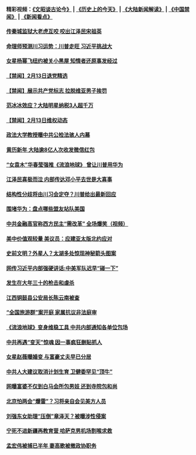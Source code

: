 #### 精彩视频：[《文昭谈古论今》](http://45.76.195.252/wenzhao) | [《历史上的今天》](http://45.76.195.252/today-in-history) | [《大陆新闻解读》](http://45.76.195.252/ntdtv-comedy) | [《中国禁闻》](http://45.76.195.252/ntdtv-news) | [《新闻看点》](http://45.76.195.252/news-insight) 

 #### [传秦城监狱大老虎互咬 咬出江泽民宋祖英](../pages/prog204/a102510883.md?t=02140637) 

#### [命理师预测川习运势：川普走旺  习近平挑战大](../pages/prog204/a102511492.md?t=02140637) 

#### [女星杨幂飞纽约被关小黑屋 知情者还原事发经过](../pages/prog204/a102511425.md?t=02140637) 

#### [【禁闻】2月13日退党精选](../pages/prog204/a102511451.md?t=02140637) 

#### [【禁闻】展示共产党标志 拉脱维亚男子挨罚](../pages/prog204/a102511390.md?t=02140637) 

#### [范冰冰效应？大陆明星纳税3人超千万](../pages/prog204/a102511309.md?t=02140637) 

#### [【禁闻】2月13日维权动态](../pages/prog204/a102511344.md?t=02140637) 

#### [政法大学教授曝中共公检法骇人内幕](../pages/prog204/a102511286.md?t=02140637) 

#### [黄历新年 大陆逾8亿人次收发微信红包](../pages/prog204/a102511003.md?t=02140637) 

#### [“女袁木”华春莹强推《流浪地球》 曾让川普用华为](../pages/prog204/a102511252.md?t=02140637) 

#### [江泽民喜极而泣 内部传达邓小平去世是大喜事](../pages/prog204/a102510822.md?t=02140637) 

#### [结构性分歧将由川习会定夺？川普给出最新回应](../pages/prog204/a102511192.md?t=02140637) 

#### [围堵华为：盘点哪些盟友站队美国](../pages/prog204/a102511180.md?t=02140637) 

#### [中共金融高官称西方民主“需改革” 全场爆笑（视频）](../pages/prog204/a102511119.md?t=02140637) 

#### [美中价值观较量 美议员：应建亚太版北约应对](../pages/prog204/a102511138.md?t=02140637) 

#### [史前文明？外星人？太湖多处惊现神秘箭头图案](../pages/prog204/a102511143.md?t=02140637) 

#### [网传习近平内部强硬讲话:中美军队迟早“碰一下”](../pages/prog204/a102511104.md?t=02140637) 

#### [发生在大年三十的枪击和虐杀](../pages/prog204/a102510847.md?t=02140637) 

#### [江西铜鼓县公安局长陈云南被查](../pages/prog204/a102511060.md?t=02140637) 

#### [“全国旅游群”案开庭 家属抗议非法庭审](../pages/prog204/a102511025.md?t=02140637) 


#### [《流浪地球》变身维稳工具 中共内部通知各单位包场](../pages/prog204/a102510421.md?t=02140637) 

#### [中共再遇“变天”惊魂 因一事疯狂删贴抓人](../pages/prog204/a102511006.md?t=02140637) 

#### [女星赵薇曝婚变 与富豪丈夫早已分居](../pages/prog204/a102510977.md?t=02140637) 

#### [中共人大建议取消计划生育  卫健委罕见“顶牛”](../pages/prog204/a102510831.md?t=02140637) 

#### [网曝富婆不仅到白马会所包男妓 还到寺院包和尚](../pages/prog204/a102510939.md?t=02140637) 

#### [北京怕两会“爆雷”？习将亲自会见美方人员](../pages/prog204/a102510947.md?t=02140637) 

#### [刘强东女助理“压倒”章泽天？被曝涉性侵案](../pages/prog204/a102510895.md?t=02140637) 

#### [宁死不进新疆再教育营 哈萨克男机场割喉求救](../pages/prog204/a102510367.md?t=02140637) 

#### [孟宏伟被捕已半年 妻高歌被撤政协职务](../pages/prog204/a102510837.md?t=02140637) 

